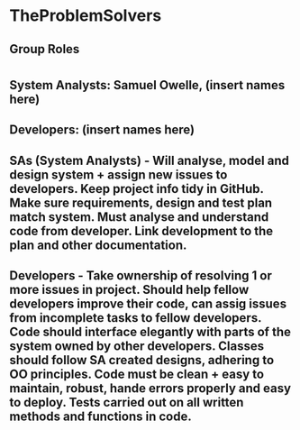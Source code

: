 # TheProblemSolvers
## Group Roles
#
## System Analysts: Samuel Owelle, (insert names here)
## Developers: (insert names here)
## SAs (System Analysts) - Will analyse, model and design system + assign new issues to developers. Keep project info tidy in GitHub. Make sure requirements, design and test plan match system. Must analyse and understand code from developer. Link development to the plan and other documentation.
## Developers - Take ownership of resolving 1 or more issues in project. Should help fellow developers improve their code, can assig issues from incomplete tasks to fellow developers. Code should interface elegantly with parts of the system owned by other developers. Classes should follow SA created designs, adhering to OO principles. Code must be clean + easy to maintain, robust, hande errors properly and easy to deploy. Tests carried out on all written methods and functions in code.
